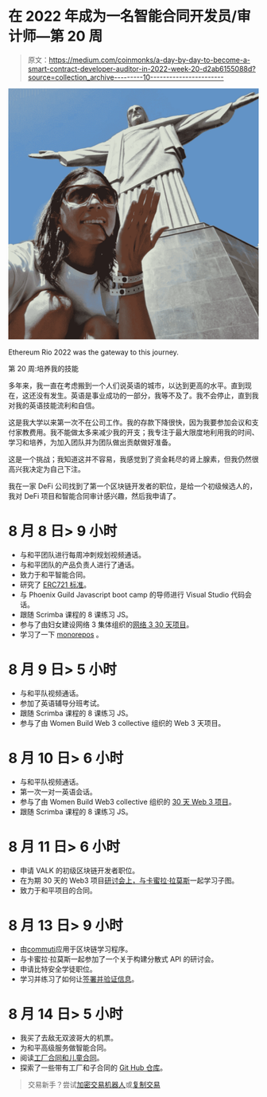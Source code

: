 # 在 2022 年成为一名智能合同开发员/审计师—第 20 周

> 原文：<https://medium.com/coinmonks/a-day-by-day-to-become-a-smart-contract-developer-auditor-in-2022-week-20-d2ab6155088d?source=collection_archive---------10----------------------->

![](img/1888307db09dff3d3751238cc57dfe6b.png)

Ethereum Rio 2022 was the gateway to this journey.

第 20 周:培养我的技能

多年来，我一直在考虑搬到一个人们说英语的城市，以达到更高的水平。直到现在，这还没有发生。英语是事业成功的一部分，我等不及了。我不会停止，直到我对我的英语技能流利和自信。

这是我大学以来第一次不在公司工作。我的存款下降很快，因为我要参加会议和支付家教费用。我不能做太多来减少我的开支；我专注于最大限度地利用我的时间、学习和培养，为加入团队并为团队做出贡献做好准备。

这是一个挑战；我知道这并不容易，我感觉到了资金耗尽的肾上腺素，但我仍然很高兴我决定为自己下注。

我在一家 DeFi 公司找到了第一个区块链开发者的职位，是给一个初级候选人的，我对 DeFi 项目和智能合同审计感兴趣，然后我申请了。

# 8 月 8 日> 9 小时

*   与和平团队进行每周冲刺规划视频通话。
*   与和平团队的产品负责人进行了通话。
*   致力于和平智能合同。
*   研究了 [ERC721 标准](https://docs.openzeppelin.com/contracts/3.x/api/token/erc721#ERC721-_burn-uint256-)。
*   与 Phoenix Guild Javascript boot camp 的导师进行 Visual Studio 代码会话。
*   跟随 Scrimba 课程的 8 课练习 JS。
*   参与了由妇女建设网络 3 集体组织的[网络 3 30 天项目](https://www.30daysofweb3.xyz/preview)。
*   学习了一下 [monorepos](https://blog.logrocket.com/managing-full-stack-monorepo-pnpm/#creating-basic-monorepo) 。

# 8 月 9 日> 5 小时

*   与和平队视频通话。
*   参加了英语辅导分班考试。
*   跟随 Scrimba 课程的 8 课练习 JS。
*   参与了由 Women Build Web 3 collective 组织的 Web 3 天项目。

# 8 月 10 日> 6 小时

*   与和平队视频通话。
*   第一次一对一英语会话。
*   参与了由 Women Build Web3 collective 组织的 [30 天 Web 3 项目](https://www.30daysofweb3.xyz/preview)。
*   跟随 Scrimba 课程的 8 课练习 JS。

# 8 月 11 日> 6 小时

*   申请 VALK 的初级区块链开发者职位。
*   在为期 30 天的 Web3 项目[研讨会上，与卡蜜拉·拉莫斯](https://www.youtube.com/watch?v=kucfW3zuzSI)一起学习子图。
*   致力于和平项目的合同。

# 8 月 13 日> 9 小时

*   由[commuti](https://www.communiti.dev/)应用于区块链学习程序。
*   与卡蜜拉·拉莫斯一起参加了一个关于构建分散式 API 的研讨会。
*   申请比特安全学徒职位。
*   学习并练习了如何让[签署并验证信息](https://www.youtube.com/watch?v=vYwYe-Gv_XI&t=232s)。

# 8 月 14 日> 5 小时

*   我买了去敌无双波哥大的机票。
*   为和平高级服务做智能合同。
*   阅读[工厂合同和儿童合同](https://www.youtube.com/watch?v=CyzsUA12ju4)。
*   探索了一些带有工厂和子合同的 [Git Hub 仓库](https://github.com/ArturVargas/bloinx-contracts)。

> 交易新手？尝试[加密交易机器人](/coinmonks/crypto-trading-bot-c2ffce8acb2a)或[复制交易](/coinmonks/top-10-crypto-copy-trading-platforms-for-beginners-d0c37c7d698c)